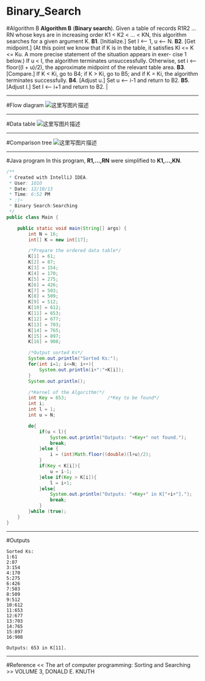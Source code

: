 # Binary_Search

﻿#Algorithm B
**Algorithm B** (**Binary search**). Given a table of records R1R2 ... RN whose 
keys are in increasing order K1 < K2 < ... < KN, this algorithm searches for a 
given argument K. 
**B1**. [Initialize.] Set I <-- 1, u <-- N. 
**B2**. [Get midpoint.] (At this point we know that if K is in the table, it satisfies 
Kl <= K <= Ku. A more precise statement of the situation appears in exer- 
cise 1 below.) If u < I, the algorithm terminates unsuccessfully. Otherwise, 
set i <-- floor((I + u)/2), the approximate midpoint of the relevant table area. 
**B3**. [Compare.] If K < Ki, go to B4; if K > Ki, go to B5; and if K = Ki, the 
algorithm terminates successfully. 
**B4**. [Adjust u.] Set u <-- i-1 and return to B2. 
**B5**. [Adjust I.] Set I <-- i+1 and return to B2. | 

---
#Flow diagram
![这里写图片描述](https://img-blog.csdn.net/20151106154938523)

---
#Data table
![这里写图片描述](https://img-blog.csdn.net/20151106154955446)


---
#Comparison tree
![这里写图片描述](https://img-blog.csdn.net/20151106155014598)

---
#Java program
In this program, **R1,...,RN** were simplified to **K1,...,KN**.

```java
/**
 * Created with IntelliJ IDEA.
 * User: 1O1O
 * Date: 12/10/13
 * Time: 6:52 PM
 * :)~
 * Binary Search:Searching
 */
public class Main {

    public static void main(String[] args) {
        int N = 16;
        int[] K = new int[17];

        /*Prepare the ordered data table*/
        K[1] = 61;
        K[2] = 87;
        K[3] = 154;
        K[4] = 170;
        K[5] = 275;
        K[6] = 426;
        K[7] = 503;
        K[8] = 509;
        K[9] = 512;
        K[10] = 612;
        K[11] = 653;
        K[12] = 677;
        K[13] = 703;
        K[14] = 765;
        K[15] = 897;
        K[16] = 908;

        /*Output sorted Ks*/
        System.out.println("Sorted Ks:");
        for(int i=1; i<=N; i++){
            System.out.println(i+":"+K[i]);
        }
        System.out.println();

        /*Kernel of the Algorithm!*/
        int Key = 653;               /*Key to be found*/
        int i;
        int l = 1;
        int u = N;

        do{
            if(u < l){
                System.out.println("Outputs: "+Key+" not found.");
                break;
            }else {
                i = (int)Math.floor((double)(l+u)/2);
            }
            if(Key < K[i]){
                u = i-1;
            }else if(Key > K[i]){
                l = i+1;
            }else{
                System.out.println("Outputs: "+Key+" in K["+i+"].");
                break;
            }
        }while (true);
    }
}
```


---
#Outputs
```
Sorted Ks:
1:61
2:87
3:154
4:170
5:275
6:426
7:503
8:509
9:512
10:612
11:653
12:677
13:703
14:765
15:897
16:908

Outputs: 653 in K[11].
```

---
#Reference
<< The art of computer programming: Sorting and Searching >> VOLUME 3, DONALD E. KNUTH
